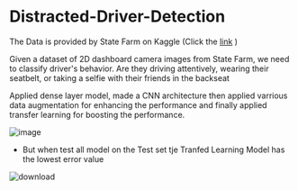 # Distracted-Driver-Detection
The Data is provided by State Farm on Kaggle (Click the [link](https://www.kaggle.com/competitions/state-farm-distracted-driver-detection) )

Given a dataset of 2D dashboard camera images from State Farm, we need to classify driver's behavior. Are they driving attentively, wearing their seatbelt, or taking a selfie with their friends in the backseat

Applied dense layer model, made a CNN architecture then applied varrious data augmentation for enhancing the performance and finally applied transfer learning for boosting the performance.

![image](https://github.com/ZyadSamy96/Distracted-Driver-Detection-/assets/94635686/94d59656-e7f9-4308-99f9-e39e886ac88f)

- But when test all model on the Test set tje Tranfed Learning Model has the lowest error value 

![download](https://github.com/ZyadSamy96/Distracted-Driver-Detection-/assets/94635686/8dc1b3f3-2d34-406e-8991-519d8740319d)
